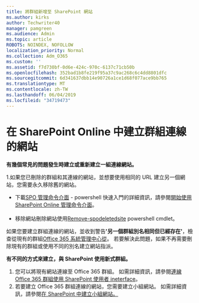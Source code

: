 ```yaml
---
title: 將群組新增至 SharePoint 網站
ms.author: kirks
author: Techwriter40
manager: pamgreen
ms.audience: Admin
ms.topic: article
ROBOTS: NOINDEX, NOFOLLOW
localization_priority: Normal
ms.collection: Adm_O365
ms.custom: ''
ms.assetid: f7d730bf-0d6e-424c-970c-6137c71cb50b
ms.openlocfilehash: 352bad1b8fe219f95a37c9ac268c6c4dd8801dfc
ms.sourcegitcommit: 6d341637dbb14e90726a1ce1d68f077ace9bb765
ms.translationtype: MT
ms.contentlocale: zh-TW
ms.lasthandoff: 06/04/2019
ms.locfileid: "34719473"
---
```

# <a name="create-group-connected-site-in-sharepoint-online"></a>在 SharePoint Online 中建立群組連線的網站

<p><strong>有幾個常見的問題發生時建立或重新建立一組連線網站。&nbsp;</strong></p>  <p>1.如果您已刪除的群組和其連線的網站，並想要使用相同的 URL 建立另一個網站，您需要永久移除舊的網站。</p>  <ul>  <li>下載<a title="SPO 管理命令介面" href="https://support.office.com/en-ie/article/introduction-to-the-sharepoint-online-management-shell-c16941c3-19b4-4710-8056-34c034493429">SPO 管理命令介面</a> - powershell 快速入門的詳細資訊，請參閱<a title="開始使用 SharePoint Online 管理命令介面" href="https://docs.microsoft.com/en-us/powershell/module/sharepoint-online/remove-sposite?view=sharepoint-ps">開始使用 SharePoint Online 管理命令介面</a>。 <br /><br /></li>  <li>移除網站刪除網站使用<a title="Remove-spodeletedsite" href="https://docs.microsoft.com/en-us/powershell/module/sharepoint-online/remove-sposite?view=sharepoint-ps">Remove-spodeletedsite</a> powershell cmdlet。</li>  </ul>  <p>如果您要建立群組連線的網站，並收到警告<strong>'另一個群組別名相同但已經存在'</strong>，檢查從現有的群組<a title="從管理中心的 Office 365" href="https://admin.microsoft.com/Adminportal/Home?source=applauncher#/groups">Office 365 系統管理中心從</a>。 若要解決此問題，如果不再需要刪除現有的群組或使用不同的別名建立網站指派。&nbsp;</p>  <p><strong>有不同的方式來建立，與 SharePoint 使用新式群組。&nbsp;</strong></p>  <ol>  <li>您可以將現有網站連線至 Office 365 群組。 如需詳細資訊，請參閱<a title="連線使用 SharePoint 使用者 ineterface Office 365 群組" href="https://docs.microsoft.com/en-us/sharepoint/dev/transform/modernize-connect-to-office365-group#connect-an-office-365-group-using-the-sharepoint-user-interface">連線 Office 365 群組使用 SharePoint 使用者 ineterface</a>。</li>  <li>若要建立 Office 365 群組連線的網站，您需要建立小組網站。 如需詳細資訊，請參閱<a title="SharePoint 中建立小組網站" href="https://support.office.com/en-us/article/create-a-team-site-in-sharepoint-ef10c1e7-15f3-42a3-98aa-b5972711777d">在 SharePoint 中建立小組網站。</a></li>  </ol>

